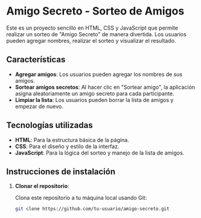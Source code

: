 # Amigo Secreto - Sorteo de Amigos

Este es un proyecto sencillo en HTML, CSS y JavaScript que permite realizar un sorteo de "Amigo Secreto" de manera divertida. Los usuarios pueden agregar nombres, realizar el sorteo y visualizar el resultado.

## Características

- **Agregar amigos**: Los usuarios pueden agregar los nombres de sus amigos.
- **Sortear amigos secretos**: Al hacer clic en "Sortear amigo", la aplicación asigna aleatoriamente un amigo secreto para cada participante.
- **Limpiar la lista**: Los usuarios pueden borrar la lista de amigos y empezar de nuevo.

## Tecnologías utilizadas

- **HTML**: Para la estructura básica de la página.
- **CSS**: Para el diseño y estilo de la interfaz.
- **JavaScript**: Para la lógica del sorteo y manejo de la lista de amigos.

## Instrucciones de instalación

1. **Clonar el repositorio**:

   Clona este repositorio a tu máquina local usando Git:

   ```bash
   git clone https://github.com/tu-usuario/amigo-secreto.git
